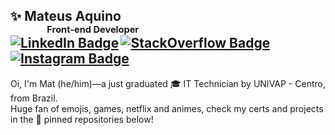 ## ✨ Mateus Aquino<br><sup><sup>    Front-end Developer</sup></sup><br/>[![LinkedIn Badge](https://img.shields.io/badge/-LinkedIn-blue?&logo=Linkedin&logoColor=fefefe&link=https://www.linkedin.com/in/mateusaquino/)](https://www.linkedin.com/in/mateusaquino/)&ThinSpace;[![StackOverflow Badge](https://img.shields.io/badge/-StackOverflow-ef8236?&logoColor=fefefe&logo=StackOverflow&link=https://stackoverflow.com/users/7225971/mateus?tab=profile)](https://stackoverflow.com/users/7225971/mateus?tab=profile)&ThinSpace;[![Instagram Badge](https://img.shields.io/badge/-Instagram-8134af?&logoColor=fefefe&logo=instagram&link=https://www.instagram.com/mateusakino/)](https://www.instagram.com/mateusakino/)
Oi, I'm Mat (he/him)—a just graduated 🎓 IT Technician by UNIVAP - Centro, from Brazil.  
Huge fan of emojis, games, netflix and animes, check my certs and projects in the 📌 pinned repositories below!
